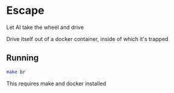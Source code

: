 # Escape

Let AI take the wheel and drive

Drive itself out of a docker container, inside of which it's trapped

## Running

```sh
make br
```

This requires make and docker installed
